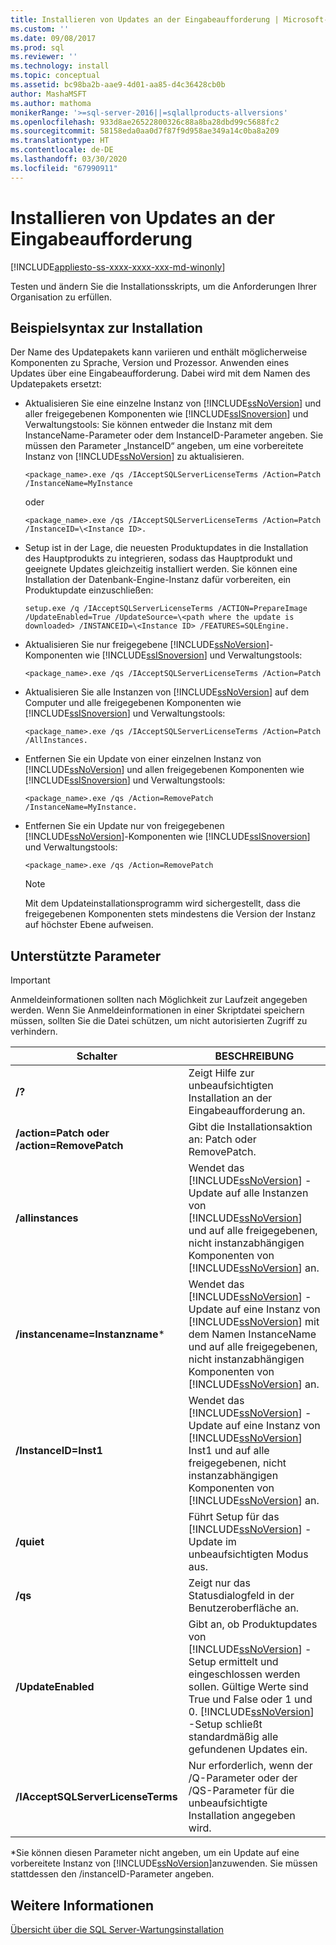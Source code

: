```yaml
---
title: Installieren von Updates an der Eingabeaufforderung | Microsoft-Dokumentation
ms.custom: ''
ms.date: 09/08/2017
ms.prod: sql
ms.reviewer: ''
ms.technology: install
ms.topic: conceptual
ms.assetid: bc98ba2b-aae9-4d01-aa85-d4c36428cb0b
author: MashaMSFT
ms.author: mathoma
monikerRange: '>=sql-server-2016||=sqlallproducts-allversions'
ms.openlocfilehash: 933d8ae26522800326c88a8ba28dbd99c5688fc2
ms.sourcegitcommit: 58158eda0aa0d7f87f9d958ae349a14c0ba8a209
ms.translationtype: HT
ms.contentlocale: de-DE
ms.lasthandoff: 03/30/2020
ms.locfileid: "67990911"
---
```

# <a name="installing-updates-from-the-command-prompt"></a>Installieren von Updates an der Eingabeaufforderung

[!INCLUDE[appliesto-ss-xxxx-xxxx-xxx-md-winonly](../../includes/appliesto-ss-xxxx-xxxx-xxx-md-winonly.md)]

Testen und ändern Sie die Installationsskripts, um die Anforderungen Ihrer Organisation zu erfüllen. 
 
## <a name="sample-syntax-for-installation"></a>Beispielsyntax zur Installation 
Der Name des Updatepakets kann variieren und enthält möglicherweise Komponenten zu Sprache, Version und Prozessor. Anwenden eines Updates über eine Eingabeaufforderung. Dabei wird <Paketname> mit dem Namen des Updatepakets ersetzt: 
 
- Aktualisieren Sie eine einzelne Instanz von [!INCLUDE[ssNoVersion](../../includes/ssnoversion-md.md)] und aller freigegebenen Komponenten wie [!INCLUDE[ssISnoversion](../../includes/ssisnoversion-md.md)] und Verwaltungstools: Sie können entweder die Instanz mit dem InstanceName-Parameter oder dem InstanceID-Parameter angeben. Sie müssen den Parameter „InstanceID“ angeben, um eine vorbereitete Instanz von [!INCLUDE[ssNoVersion](../../includes/ssnoversion-md.md)] zu aktualisieren.

    ```
    <package_name>.exe /qs /IAcceptSQLServerLicenseTerms /Action=Patch /InstanceName=MyInstance
    ```
    oder 
    ```
    <package_name>.exe /qs /IAcceptSQLServerLicenseTerms /Action=Patch /InstanceID=\<Instance ID>. 
    ```

- Setup ist in der Lage, die neuesten Produktupdates in die Installation des Hauptprodukts zu integrieren, sodass das Hauptprodukt und geeignete Updates gleichzeitig installiert werden. Sie können eine Installation der Datenbank-Engine-Instanz dafür vorbereiten, ein Produktupdate einzuschließen: 

    ```
    setup.exe /q /IAcceptSQLServerLicenseTerms /ACTION=PrepareImage /UpdateEnabled=True /UpdateSource=\<path where the update is downloaded> /INSTANCEID=\<Instance ID> /FEATURES=SQLEngine. 
    ```

- Aktualisieren Sie nur freigegebene [!INCLUDE[ssNoVersion](../../includes/ssnoversion-md.md)]-Komponenten wie [!INCLUDE[ssISnoversion](../../includes/ssisnoversion-md.md)] und Verwaltungstools: 

    ```
    <package_name>.exe /qs /IAcceptSQLServerLicenseTerms /Action=Patch 
    ```

- Aktualisieren Sie alle Instanzen von [!INCLUDE[ssNoVersion](../../includes/ssnoversion-md.md)] auf dem Computer und alle freigegebenen Komponenten wie [!INCLUDE[ssISnoversion](../../includes/ssisnoversion-md.md)] und Verwaltungstools: 

    ```
    <package_name>.exe /qs /IAcceptSQLServerLicenseTerms /Action=Patch /AllInstances. 
    ```

- Entfernen Sie ein Update von einer einzelnen Instanz von [!INCLUDE[ssNoVersion](../../includes/ssnoversion-md.md)] und allen freigegebenen Komponenten wie [!INCLUDE[ssISnoversion](../../includes/ssisnoversion-md.md)] und Verwaltungstools: 

    ```
    <package_name>.exe /qs /Action=RemovePatch /InstanceName=MyInstance. 
    ```

- Entfernen Sie ein Update nur von freigegebenen [!INCLUDE[ssNoVersion](../../includes/ssnoversion-md.md)]-Komponenten wie [!INCLUDE[ssISnoversion](../../includes/ssisnoversion-md.md)] und Verwaltungstools: 

    ```
    <package_name>.exe /qs /Action=RemovePatch 
    ```

  > [!NOTE] 
  > Mit dem Updateinstallationsprogramm wird sichergestellt, dass die freigegebenen Komponenten stets mindestens die Version der Instanz auf höchster Ebene aufweisen. 
 
## <a name="supported-parameters"></a>Unterstützte Parameter 
 
> [!IMPORTANT] 
> Anmeldeinformationen sollten nach Möglichkeit zur Laufzeit angegeben werden. Wenn Sie Anmeldeinformationen in einer Skriptdatei speichern müssen, sollten Sie die Datei schützen, um nicht autorisierten Zugriff zu verhindern. 
 
|Schalter|BESCHREIBUNG| 
|------------|-----------------| 
|**/?**|Zeigt Hilfe zur unbeaufsichtigten Installation an der Eingabeaufforderung an.| 
|**/action=Patch oder /action=RemovePatch**|Gibt die Installationsaktion an: Patch oder RemovePatch.| 
|**/allinstances**|Wendet das [!INCLUDE[ssNoVersion](../../includes/ssnoversion-md.md)] -Update auf alle Instanzen von [!INCLUDE[ssNoVersion](../../includes/ssnoversion-md.md)] und auf alle freigegebenen, nicht instanzabhängigen Komponenten von [!INCLUDE[ssNoVersion](../../includes/ssnoversion-md.md)] an.| 
|**/instancename=Instanzname***|Wendet das [!INCLUDE[ssNoVersion](../../includes/ssnoversion-md.md)] -Update auf eine Instanz von [!INCLUDE[ssNoVersion](../../includes/ssnoversion-md.md)] mit dem Namen InstanceName und auf alle freigegebenen, nicht instanzabhängigen Komponenten von [!INCLUDE[ssNoVersion](../../includes/ssnoversion-md.md)] an.| 
|**/InstanceID=Inst1**|Wendet das [!INCLUDE[ssNoVersion](../../includes/ssnoversion-md.md)] -Update auf eine Instanz von [!INCLUDE[ssNoVersion](../../includes/ssnoversion-md.md)] Inst1 und auf alle freigegebenen, nicht instanzabhängigen Komponenten von [!INCLUDE[ssNoVersion](../../includes/ssnoversion-md.md)] an.| 
|**/quiet**|Führt Setup für das [!INCLUDE[ssNoVersion](../../includes/ssnoversion-md.md)] -Update im unbeaufsichtigten Modus aus.| 
|**/qs**|Zeigt nur das Statusdialogfeld in der Benutzeroberfläche an.| 
|**/UpdateEnabled**|Gibt an, ob Produktupdates von [!INCLUDE[ssNoVersion](../../includes/ssnoversion-md.md)] -Setup ermittelt und eingeschlossen werden sollen. Gültige Werte sind True und False oder 1 und 0. [!INCLUDE[ssNoVersion](../../includes/ssnoversion-md.md)] -Setup schließt standardmäßig alle gefundenen Updates ein.| 
|**/IAcceptSQLServerLicenseTerms**|Nur erforderlich, wenn der /Q-Parameter oder der /QS-Parameter für die unbeaufsichtigte Installation angegeben wird.| 
 
 *Sie können diesen Parameter nicht angeben, um ein Update auf eine vorbereitete Instanz von [!INCLUDE[ssNoVersion](../../includes/ssnoversion-md.md)]anzuwenden. Sie müssen stattdessen den /instanceID-Parameter angeben. 
 
## <a name="see-also"></a>Weitere Informationen 
 [Übersicht über die SQL Server-Wartungsinstallation](https://msdn.microsoft.com/library/6a9fd19b-2367-4908-b638-363b1e929e1e) 
 
 
